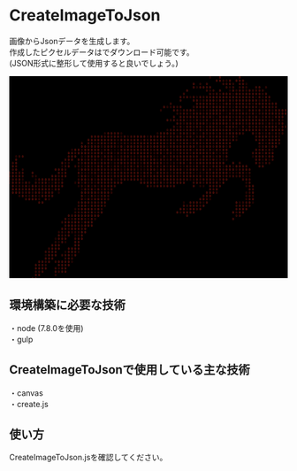 # CreateImageToJson  
画像からJsonデータを生成します。  
作成したピクセルデータはでダウンロード可能です。  
(JSON形式に整形して使用すると良いでしょう。)  

![馬](https://github.com/akakuro43/CreateImageToJson/blob/master/src/images/common/make_pixel_horse.jpg "馬")

## 環境構築に必要な技術
・node (7.8.0を使用)  
・gulp  

## CreateImageToJsonで使用している主な技術
・canvas  
・create.js  

## 使い方
CreateImageToJson.jsを確認してください。
